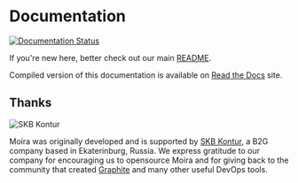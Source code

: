 # Documentation

[![Documentation Status](https://readthedocs.org/projects/moira/badge/?version=latest)](http://moira.readthedocs.org/en/latest/?badge=latest)

If you're new here, better check out our main [README](https://github.com/moira-alert/moira/blob/master/README.md).

Compiled version of this documentation is available on [Read the Docs](https://moira.readthedocs.io) site.

## Thanks

![SKB Kontur](https://kontur-inc.com/theme/ver-1633004215/images/logo/kontur-en-36.svg)

Moira was originally developed and is supported by [SKB Kontur](https://kontur.ru/eng/about), a B2G company based in Ekaterinburg, Russia. We express gratitude to our company for encouraging us to opensource Moira and for giving back to the community that created [Graphite](https://graphite.readthedocs.io) and many other useful DevOps tools.
